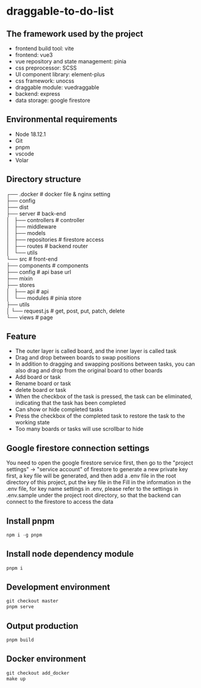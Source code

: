 # draggable-to-do-list
## The framework used by the project
- frontend build tool: vite
- frontend: vue3
- vue repository and state management: pinia
- css preprocessor: SCSS
- UI component library: element-plus
- css framework: unocss
- draggable module: vuedraggable
- backend: express
- data storage: google firestore

## Environmental requirements
- Node 18.12.1
- Git
- pnpm
- vscode
- Volar

## Directory structure
┌── .docker           # docker file & nginx setting  
├── config  
├── dist  
├── server				    # back-end  
│   ├── controllers		# controller  
│   ├── middleware  
│   ├── models  
│   ├── repositories	# firestore access  
│   ├── routes			  # backend router  
│   └── utils  
└── src					      # front-end  
    ├── components		# components  
    ├── config			  # api base url  
    ├── mixin  
    ├── stores  
    │   ├── api			  # api  
    │   └── modules		# pinia store  
    ├── utils  
	│	└── request.js	   # get, post, put, patch, delete  
    └── views			     # page  

## Feature
- The outer layer is called board, and the inner layer is called task
- Drag and drop between boards to swap positions
- In addition to dragging and swapping positions between tasks, you can also drag and drop from the original board to other boards
- Add board or task
- Rename board or task
- delete board or task
- When the checkbox of the task is pressed, the task can be eliminated, indicating that the task has been completed
- Can show or hide completed tasks
- Press the checkbox of the completed task to restore the task to the working state
- Too many boards or tasks will use scrollbar to hide

## Google firestore connection settings
You need to open the google firestore service first, 
then go to the "project settings" -> "service account" of firestore to generate a new private key first, 
a key file will be generated, 
and then add a .env file in the root directory of this project, 
put the key file in the Fill in the information in the .env file, 
for key name settings in .env, please refer to the settings in .env.sample under the project root directory, 
so that the backend can connect to the firestore to access the data

## Install pnpm
```PowerShell
npm i -g pnpm
```

## Install node dependency module
```PowerShell
pnpm i
```

## Development environment
```PowerShell
git checkout master
pnpm serve
```

## Output production
```PowerShell
pnpm build
```

## Docker environment
```PowerShell
git checkout add_docker
make up
```